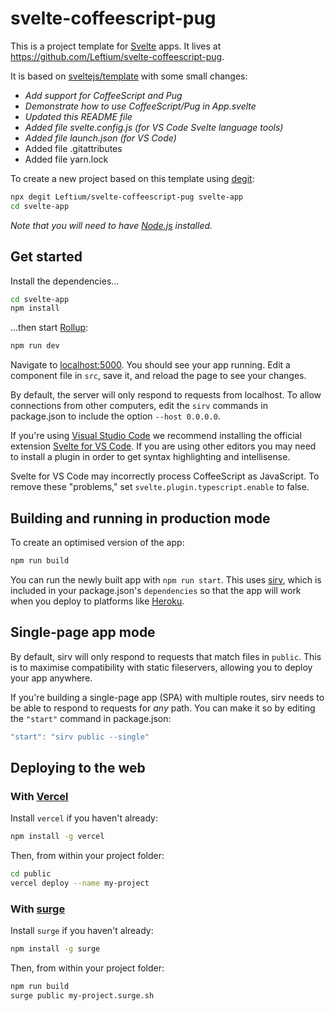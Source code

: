 # svelte-coffeescript-pug

This is a project template for [Svelte](https://svelte.dev) apps. It lives at https://github.com/Leftium/svelte-coffeescript-pug.

It is based on [sveltejs/template](https://github.com/sveltejs/template) with some small changes:

- *Add support for CoffeeScript and Pug*
- *Demonstrate how to use CoffeeScript/Pug in App.svelte*
- *Updated this README file*
- *Added file svelte.config.js (for VS Code Svelte language tools)*
- *Added file launch.json (for VS Code)*
- Added file .gitattributes
- Added file yarn.lock

To create a new project based on this template using [degit](https://github.com/Rich-Harris/degit):

```bash
npx degit Leftium/svelte-coffeescript-pug svelte-app
cd svelte-app
```

*Note that you will need to have [Node.js](https://nodejs.org) installed.*


## Get started

Install the dependencies...

```bash
cd svelte-app
npm install
```

...then start [Rollup](https://rollupjs.org):

```bash
npm run dev
```

Navigate to [localhost:5000](http://localhost:5000). You should see your app running. Edit a component file in `src`, save it, and reload the page to see your changes.

By default, the server will only respond to requests from localhost. To allow connections from other computers, edit the `sirv` commands in package.json to include the option `--host 0.0.0.0`.

If you're using [Visual Studio Code](https://code.visualstudio.com/) we recommend installing the official extension [Svelte for VS Code](https://marketplace.visualstudio.com/items?itemName=svelte.svelte-vscode). If you are using other editors you may need to install a plugin in order to get syntax highlighting and intellisense.

Svelte for VS Code may incorrectly process CoffeeScript as JavaScript. To remove these "problems," set `svelte.plugin.typescript.enable` to false. 

## Building and running in production mode

To create an optimised version of the app:

```bash
npm run build
```

You can run the newly built app with `npm run start`. This uses [sirv](https://github.com/lukeed/sirv), which is included in your package.json's `dependencies` so that the app will work when you deploy to platforms like [Heroku](https://heroku.com).


## Single-page app mode

By default, sirv will only respond to requests that match files in `public`. This is to maximise compatibility with static fileservers, allowing you to deploy your app anywhere.

If you're building a single-page app (SPA) with multiple routes, sirv needs to be able to respond to requests for *any* path. You can make it so by editing the `"start"` command in package.json:

```js
"start": "sirv public --single"
```

## Deploying to the web

### With [Vercel](https://vercel.com)

Install `vercel` if you haven't already:

```bash
npm install -g vercel
```

Then, from within your project folder:

```bash
cd public
vercel deploy --name my-project
```

### With [surge](https://surge.sh/)

Install `surge` if you haven't already:

```bash
npm install -g surge
```

Then, from within your project folder:

```bash
npm run build
surge public my-project.surge.sh
```
